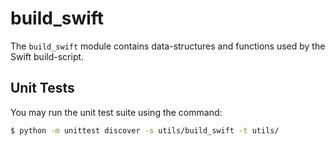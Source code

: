 # build_swift

The `build_swift` module contains data-structures and functions used by
the Swift build-script.

## Unit Tests

You may run the unit test suite using the command:

```sh
$ python -m unittest discover -s utils/build_swift -t utils/
```
